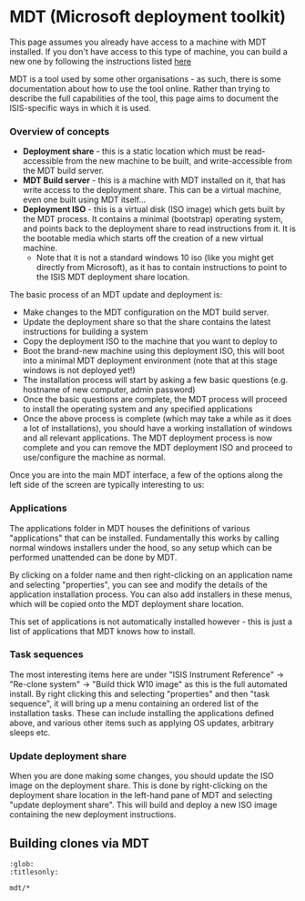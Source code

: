 # MDT (Microsoft deployment toolkit)

This page assumes you already have access to a machine with MDT installed. If you don't have access to this type of machine, you can build a new one by following the instructions listed [here](mdt/Building-a-windows-10-MDT-build-server)

MDT is a tool used by some other organisations - as such, there is some documentation about how to use the tool online. Rather than trying to describe the full capabilities of the tool, this page aims to document the ISIS-specific ways in which it is used.

### Overview of concepts

- **Deployment share** - this is a static location which must be read-accessible from the new machine to be built, and write-accessible from the MDT build server.
- **MDT Build server** - this is a machine with MDT installed on it, that has write access to the deployment share. This can be a virtual machine, even one built using MDT itself...
- **Deployment ISO** - this is a virtual disk (ISO image) which gets built by the MDT process. It contains a minimal (bootstrap) operating system, and points back to the deployment share to read instructions from it. It is the bootable media which starts off the creation of a new virtual machine.
  * Note that it is not a standard windows 10 iso (like you might get directly from Microsoft), as it has to contain instructions to point to the ISIS MDT deployment share location.

The basic process of an MDT update and deployment is:
- Make changes to the MDT configuration on the MDT build server.
- Update the deployment share so that the share contains the latest instructions for building a system
- Copy the deployment ISO to the machine that you want to deploy to
- Boot the brand-new machine using this deployment ISO, this will boot into a minimal MDT deployment environment (note that at this stage windows is not deployed yet!)
- The installation process will start by asking a few basic questions (e.g. hostname of new computer, admin password)
- Once the basic questions are complete, the MDT process will proceed to install the operating system and any specified applications
- Once the above process is complete (which may take a while as it does a lot of installations), you should have a working installation of windows and all relevant applications. The MDT deployment process is now complete and you can remove the MDT deployment ISO and proceed to use/configure the machine as normal.

Once you are into the main MDT interface, a few of the options along the left side of the screen are typically interesting to us:

### Applications

The applications folder in MDT houses the definitions of various "applications" that can be installed. Fundamentally this works by calling normal windows installers under the hood, so any setup which can be performed unattended can be done by MDT.

By clicking on a folder name and then right-clicking on an application name and selecting "properties", you can see and modify the details of the application installation process. You can also add installers in these menus, which will be copied onto the MDT deployment share location.

This set of applications is not automatically installed however - this is just a list of applications that MDT knows how to install.

### Task sequences

The most interesting items here are under "ISIS Instrument Reference" -> "Re-clone system" -> "Build thick W10 image" as this is the full automated install. By right clicking this and selecting "properties" and then "task sequence", it will bring up a menu containing an ordered list of the installation tasks. These can include installing the applications defined above, and various other items such as applying OS updates, arbitrary sleeps etc.

### Update deployment share

When you are done making some changes, you should update the ISO image on the deployment share. This is done by right-clicking on the deployment share location in the left-hand pane of MDT and selecting "update deployment share". This will build and deploy a new ISO image containing the new deployment instructions.

## Building clones via MDT

```{toctree}
:glob:
:titlesonly:

mdt/*
```
